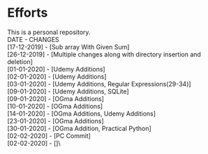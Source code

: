 # Efforts
This is a personal repository.\
DATE    -   CHANGES\
[17-12-2019]  -   [Sub array With Given Sum]\
[26-12-2019]  -   [Multiple changes along with directory insertion and deletion]\
[01-01-2020]  -   [Udemy Additions]\
[02-01-2020]  -   [Udemy Additions]\
[03-01-2020]  -   [Udemy Additions, Regular Expressions(29-34)]\
[09-01-2020]  -   [Udemy Additions, SQLite]\
[09-01-2020]  -   [OGma Additions]\
[10-01-2020]  -   [OGma Additions]\
[14-01-2020]  -   [OGma Additions, Udemy Additions]\
[23-01-2020]  -   [OGma Additions]\
[30-01-2020]  -   [OGma Addition, Practical Python]\
[02-02-2020]  -   [PC Commit]\
[02-02-2020]  -   []\
